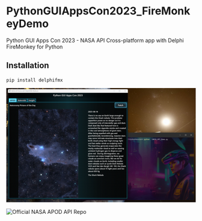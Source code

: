 # PythonGUIAppsCon2023_FireMonkeyDemo
Python GUI Apps Con 2023 - NASA API Cross-platform app with Delphi FireMonkey for Python


## Installation

```
pip install delphifmx
```

![](app_in_action.png)


![Official NASA APOD API Repo](https://github.com/nasa/apod-api)
